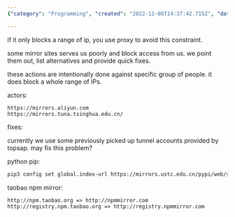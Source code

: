 ```yaml
---
{"category": "Programming", "created": "2022-12-06T14:37:42.715Z", "date": "2022-12-06 14:37:42", "description": "Both comments address the issue of Taobao's npm mirror sites blocking specific IP ranges, leading to the need for proxies. They offer potential solutions such as using topsap or configuring pip with a new index URL.", "modified": "2022-12-08T17:55:31.307Z", "tags": ["Taobao", "npm mirror sites", "blocking IP ranges", "proxies", "topsap", "pip", "index URL"], "title": "mirror sites change"}

---
```


if it only blocks a range of ip, you use proxy to avoid this constraint.

some mirror sites serves us poorly and block access from us. we point them out, list alternatives and provide quick fixes.

these actions are intentionally done against specific group of people. it does block a whole range of IPs.

actors:
```
https://mirrors.aliyun.com
https://mirrors.tuna.tsinghua.edu.cn/

```

fixes:

currently we use some previously picked up tunnel accounts provided by topsap. may fix this problem?

python pip:
```bash
pip3 config set global.index-url https://mirrors.ustc.edu.cn/pypi/web/simple

```

taobao npm mirror:
```
http://npm.taobao.org => http://npmmirror.com
http://registry.npm.taobao.org => http://registry.npmmirror.com

```
